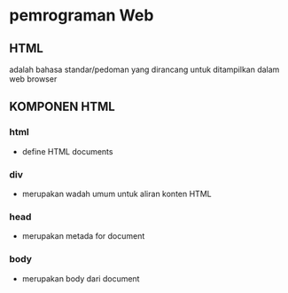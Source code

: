 # pemrograman Web 

## HTML
adalah bahasa standar/pedoman yang dirancang untuk ditampilkan dalam web browser

## KOMPONEN HTML

### html 
- define HTML documents

### div 
- merupakan wadah umum untuk aliran konten HTML 

### head 
- merupakan metada for document

### body
- merupakan body dari document
###